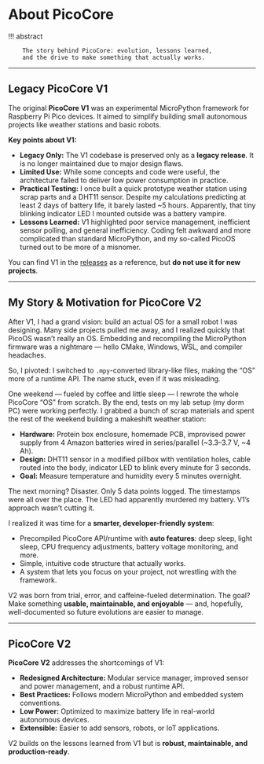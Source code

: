 # About PicoCore

!!! abstract

        The story behind PicoCore: evolution, lessons learned,
        and the drive to make something that actually works.

---

## Legacy PicoCore V1

The original **PicoCore V1** was an experimental MicroPython framework for Raspberry Pi Pico devices. It aimed to simplify building small autonomous projects like weather stations and basic robots.

**Key points about V1:**

- **Legacy Only:** The V1 codebase is preserved only as a **legacy release**. It is no longer maintained due to major design flaws.
- **Limited Use:** While some concepts and code were useful, the architecture failed to deliver low power consumption in practice.
- **Practical Testing:** I once built a quick prototype weather station using scrap parts and a DHT11 sensor. Despite my calculations predicting at least 2 days of battery life, it barely lasted \~5 hours. Apparently, that tiny blinking indicator LED I mounted outside was a battery vampire.
- **Lessons Learned:** V1 highlighted poor service management, inefficient sensor polling, and general inefficiency. Coding felt awkward and more complicated than standard MicroPython, and my so-called PicoOS turned out to be more of a misnomer.

You can find V1 in the [releases](https://github.com/PauWol/PicoCore/releases/tag/v1.0.0-legacy) as a reference, but **do not use it for new projects**.

---

## My Story & Motivation for PicoCore V2

After V1, I had a grand vision: build an actual OS for a small robot I was designing. Many side projects pulled me away, and I realized quickly that PicoOS wasn’t really an OS. Embedding and recompiling the MicroPython firmware was a nightmare — hello CMake, Windows, WSL, and compiler headaches.

So, I pivoted: I switched to `.mpy`-converted library-like files, making the “OS” more of a runtime API. The name stuck, even if it was misleading.

One weekend — fueled by coffee and little sleep — I rewrote the whole PicoCore “OS” from scratch. By the end, tests on my lab setup (my dorm PC) were working perfectly. I grabbed a bunch of scrap materials and spent the rest of the weekend building a makeshift weather station:

- **Hardware:** Protein box enclosure, homemade PCB, improvised power supply from 4 Amazon batteries wired in series/parallel (\~3.3–3.7 V, \~4 Ah).
- **Design:** DHT11 sensor in a modified pillbox with ventilation holes, cable routed into the body, indicator LED to blink every minute for 3 seconds.
- **Goal:** Measure temperature and humidity every 5 minutes overnight.

The next morning? Disaster. Only 5 data points logged. The timestamps were all over the place. The LED had apparently murdered my battery. V1’s approach wasn’t cutting it.

I realized it was time for a **smarter, developer-friendly system**:

- Precompiled PicoCore API/runtime with **auto features**: deep sleep, light sleep, CPU frequency adjustments, battery voltage monitoring, and more.
- Simple, intuitive code structure that actually works.
- A system that lets you focus on your project, not wrestling with the framework.

V2 was born from trial, error, and caffeine-fueled determination. The goal? Make something **usable, maintainable, and enjoyable** — and, hopefully, well-documented so future evolutions are easier to manage.

---

## PicoCore V2

**PicoCore V2** addresses the shortcomings of V1:

- **Redesigned Architecture:** Modular service manager, improved sensor and power management, and a robust runtime API.
- **Best Practices:** Follows modern MicroPython and embedded system conventions.
- **Low Power:** Optimized to maximize battery life in real-world autonomous devices.
- **Extensible:** Easier to add sensors, robots, or IoT applications.

V2 builds on the lessons learned from V1 but is **robust, maintainable, and production-ready**.
